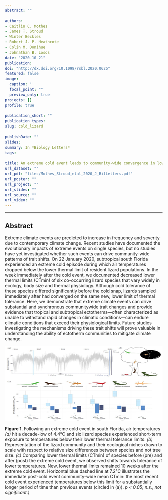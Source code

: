 ```yaml
---
abstract: ""

authors:
- Caitlin C. Mothes
- James T. Stroud
- Winter Beckles
- Robert J. P. Heathcote
- Colin M. Donihue
- Johnathan B. Losos
date: "2020-10-21"
publication:
doi: "http://dx.doi.org/10.1098/rsbl.2020.0625"
featured: false
image:
  caption: ''
  focal_point: ""
  preview_only: true
projects: []
profile: true

publication_short: ""
publication_types:
slug: cold_lizard

publishDate: ""
slides:
summary: In *Biology Letters* 
tags:

title: An extreme cold event leads to community-wide convergence in lower temperature tolerance in a lizard community
url_dataset: ""
url_pdf: "files/Mothes_Stroud_etal_2020_J_BilLetters.pdf"
url_poster: ""
url_project: ""
url_slides: ""
url_source: ""
url_video: ""
---
```

***  
## **Abstract**
Extreme climate events are predicted to increase in frequency and severity due to contemporary climate change. Recent studies have documented the evolutionary impacts of extreme events on single species, but no studies have yet investigated whether such events can drive community-wide patterns of trait shifts. On 22 January 2020, subtropical south Florida experienced an extreme cold episode during which air temperatures dropped below the lower thermal limit of resident lizard populations. In the week immediately after the cold event, we documented decreased lower thermal limits (CTmin) of six co-occurring lizard species that vary widely in ecology, body size and thermal physiology. Although cold tolerance of these species differed significantly before the cold snap, lizards sampled immediately after had converged on the same new, lower limit of thermal tolerance. Here, we demonstrate that extreme climate events can drive substantial and synchronous communitywide trait changes and provide evidence that tropical and subtropical ectotherms—often characterized as unable to withstand rapid changes in climatic conditions—can endure climatic conditions that exceed their physiological limits. Future studies investigating the mechanisms driving these trait shifts will prove valuable in understanding the ability of ectotherm communities to mitigate climate change.
<br>




<p>
    <img src="fig-1.JPG" width="700" height="240" />
</p>


**Figure 1**. Following an extreme cold event in south Florida, air temperatures *(a)* hit a decade-low of 4.4°C and six lizard species experienced short-term exposure to temperatures below their lower thermal tolerance limits. *(b)* Representation of the lizard community and their ecological niches drawn to scale with respect to relative size differences between species and not tree size. *(c)* Comparing lower thermal limits (CTmin) of species before (pre) and after (post) the extreme cold event, we observed shifts towards tolerance of lower temperatures. New, lower thermal limits remained 10 weeks after the extreme cold event. Horizontal blue dashed line at 7.2°C illustrates the immediate post-cold event community-wide mean CTmin: the most recent cold event experienced temperatures below this limit for a substantially longer period of time than previous events (circled in (a)). *p < 0.05; n.s., not significant.)*




